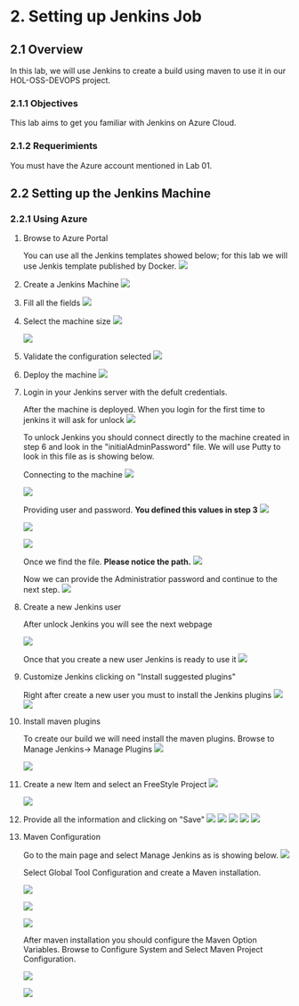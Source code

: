 # 2. Setting up Jenkins Job

## 2.1 Overview
In this lab, we will use Jenkins to create a build using maven to use it in our HOL-OSS-DEVOPS project.

### 2.1.1 Objectives
This lab aims to get you familiar with Jenkins on Azure Cloud.

### 2.1.2 Requerimients
You must have the Azure account mentioned in Lab 01.

## 2.2 Setting up the Jenkins Machine
### 2.2.1 Using Azure

1. Browse to Azure Portal

   You can use all the Jenkins templates showed below; for this lab we will use Jenkis template published by Docker.
   ![](./images/2.2.i001.png)

2. Create a Jenkins Machine
![](./images/2.2.i002.png)

3. Fill all the fields
![](./images/2.2.i003.png)

4. Select the machine size
![](./images/2.2.i004.png) 

   ![](./images/2.2.i005.png)

5. Validate the configuration selected
![](./images/2.2.i006.png)

6. Deploy the machine
![](./images/2.2.i008.png)

7. Login in your Jenkins server with the defult credentials.
   
   After the machine is deployed. When you login for the first time to jenkins it will ask for unlock
   ![](./images/2.2.i009.png)

   To unlock Jenkins you should connect directly to the machine created in step 6 and look in the "initialAdminPassword" file. We will use Putty to look in this file as is showing below.
   
   Connecting to the machine
   ![](./images/2.2.i010.png)

   ![](./images/2.2.i011.png)
   
   Providing user and password. **You defined this values in step 3**
   ![](./images/2.2.i012.png)

   ![](./images/2.2.i013.png)

   ![](./images/2.2.i014.png)

   Once we find the file. **Please notice the path.**
  ![](./images/2.2.i015.png)

   Now we can provide the Administratior password and continue to the next step.
  ![](./images/2.2.i016.png)

8. Create a new Jenkins user

   After unlock Jenkins you will see the next webpage

   ![](./images/2.2.i019.png)

   Once that you create a new user Jenkins is ready to use it
   ![](./images/2.2.i020.png)

9. Customize Jenkins clicking on "Install suggested plugins"

   Right after create a new user you must to install the Jenkins plugins
![](./images/2.2.i017.png)
![](./images/2.2.i018.png)

10. Install maven plugins
   
      To create our build we will need install the maven plugins. Browse to Manage Jenkins-> Manage Plugins
   ![](./images/2.2.i022.png)

     ![](./images/2.2.i023.png)

11. Create a new Item and select an FreeStyle Project
![](./images/2.2.i024.png)

      ![](./images/2.2.i025.png)

12. Provide all the information and clicking on "Save"
![](./images/2.2.i026.PNG)
![](./images/2.2.i027.PNG)
![](./images/2.2.i028.PNG)
![](./images/2.2.i029.PNG)
![](./images/2.2.i030.PNG)

13. Maven Configuration

      Go to the main page and select Manage Jenkins as is showing below.
![](./images/2.2.i031.PNG)

    Select Global Tool Configuration and create a Maven installation.

    ![](./images/2.2.i032.PNG)

    ![](./images/2.2.i033.PNG)

    ![](./images/2.2.i034.PNG)

    After maven installation you should configure the Maven Option Variables.
    Browse to Configure System and Select Maven Project Configuration.

     ![](./images/2.2.i035.PNG)

    ![](./images/2.2.i036.PNG)

